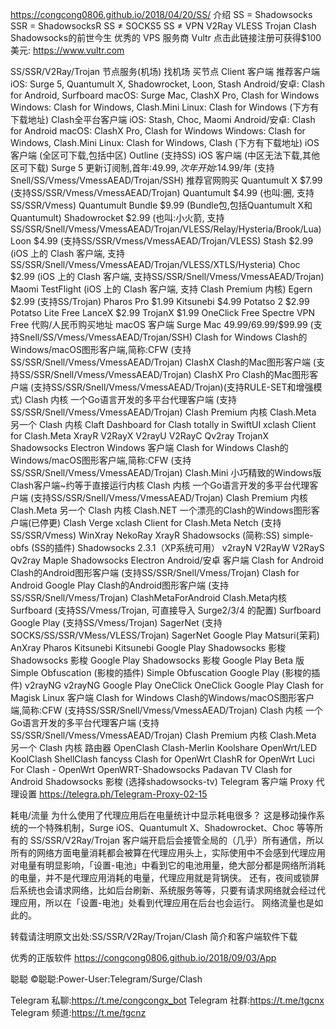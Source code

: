 https://congcong0806.github.io/2018/04/20/SS/
介绍
SS = Shadowsocks
SSR = ShadowsocksR
SS ≠ SOCKS5
SS ≠ VPN
V2Ray
VLESS
Trojan
Clash
Shadowsocks的前世今生
优秀的 VPS 服务商
Vultr 点击此链接注册可获得$100美元: https://www.vultr.com

SS/SSR/V2Ray/Trojan 节点服务(机场)
找机场
买节点
Client
客户端
推荐客户端
iOS: Surge 5, Quantumult X, Shadowrocket, Loon, Stash
Android/安卓: Clash for Android, Surfboard
macOS: Surge Mac, ClashX Pro, Clash for Windows
Windows: Clash for Windows, Clash.Mini
Linux: Clash for Windows
(下方有下载地址)
Clash全平台客户端
iOS: Stash, Choc, Maomi
Android/安卓: Clash for Android
macOS: ClashX Pro, Clash for Windows
Windows: Clash for Windows, Clash.Mini
Linux: Clash for Windows, Clash
(下方有下载地址)
iOS 客户端 (全区可下载,包括中区)
Outline (支持SS)
iOS 客户端 (中区无法下载,其他区可下载)
Surge 5 更新订阅制,首年:$49.99,次年开始:$14.99/年 (支持Snell/SS/Vmess/VmessAEAD/Trojan/SSH) 推荐官网购买
Quantumult X $7.99 (支持SS/SSR/Vmess/VmessAEAD/Trojan)
Quantumult $4.99 (也叫:圈, 支持SS/SSR/Vmess)
Quantumult Bundle $9.99 (Bundle包,包括Quantumult X和Quantumult)
Shadowrocket $2.99 (也叫:小火箭, 支持SS/SSR/Snell/Vmess/VmessAEAD/Trojan/VLESS/Relay/Hysteria/Brook/Lua)
Loon $4.99 (支持SS/SSR/Vmess/VmessAEAD/Trojan/VLESS)
Stash $2.99 (iOS 上的 Clash 客户端, 支持SS/SSR/Snell/Vmess/VmessAEAD/Trojan/VLESS/XTLS/Hysteria)
Choc $2.99 (iOS 上的 Clash 客户端, 支持SS/SSR/Snell/Vmess/VmessAEAD/Trojan)
Maomi TestFlight (iOS 上的 Clash 客户端, 支持 Clash Premium 内核)
Egern $2.99 (支持SS/Trojan)
Pharos Pro $1.99
Kitsunebi $4.99
Potatso 2 $2.99
Potatso Lite Free
‎LanceX $2.99
TrojanX $1.99
OneClick Free
Spectre VPN Free
代购/人民币购买地址
macOS 客户端
Surge Mac $49.99/$69.99/$99.99 (支持Snell/SS/Vmess/VmessAEAD/Trojan/SSH)
Clash for Windows Clash的Windows/macOS图形客户端,简称:CFW (支持SS/SSR/Snell/Vmess/VmessAEAD/Trojan)
ClashX Clash的Mac图形客户端 (支持SS/SSR/Snell/Vmess/VmessAEAD/Trojan)
ClashX Pro Clash的Mac图形客户端 (支持SS/SSR/Snell/Vmess/VmessAEAD/Trojan)(支持RULE-SET和增强模式)
Clash 内核 一个Go语言开发的多平台代理客户端 (支持SS/SSR/Snell/Vmess/VmessAEAD/Trojan)
Clash Premium 内核
Clash.Meta 另一个 Clash 内核
Claft Dashboard for Clash totally in SwiftUI
xclash Client for Clash.Meta
XrayR
V2RayX
V2rayU
V2RayC
Qv2ray
TrojanX
Shadowsocks Electron
Windows 客户端
Clash for Windows Clash的Windows/macOS图形客户端,简称:CFW (支持SS/SSR/Snell/Vmess/VmessAEAD/Trojan)
Clash.Mini 小巧精致的Windows版Clash客户端~约等于直接运行内核
Clash 内核 一个Go语言开发的多平台代理客户端 (支持SS/SSR/Snell/Vmess/VmessAEAD/Trojan)
Clash Premium 内核
Clash.Meta 另一个 Clash 内核
Clash.NET 一个漂亮的Clash的Windows图形客户端(已停更)
Clash Verge
xclash Client for Clash.Meta
Netch (支持SS/SSR/Vmess)
WinXray
NekoRay
XrayR
Shadowsocks (简称:SS)
simple-obfs (SS的插件)
Shadowsocks 2.3.1（XP系统可用）
v2rayN
V2RayW
V2RayS
Qv2ray
Maple
Shadowsocks Electron
Android/安卓 客户端
Clash for Android Clash的Android图形客户端 (支持SS/SSR/Snell/Vmess/Trojan)
Clash for Android Google Play Clash的Android图形客户端 (支持SS/SSR/Snell/Vmess/Trojan)
ClashMetaForAndroid Clash.Meta内核
Surfboard (支持SS/Vmess/Trojan, 可直接导入 Surge2/3/4 的配置)
Surfboard Google Play (支持SS/Vmess/Trojan)
SagerNet (支持SOCKS/SS/SSR/VMess/VLESS/Trojan)
SagerNet Google Play
Matsuri(茉莉)
AnXray
Pharos
Kitsunebi
Kitsunebi Google Play
Shadowsocks 影梭
Shadowsocks 影梭 Google Play
Shadowsocks 影梭 Google Play Beta 版
Simple Obfuscation (影梭的插件)
Simple Obfuscation Google Play (影梭的插件)
v2rayNG
v2rayNG Google Play
OneClick
OneClick Google Play
Clash for Magisk
Linux 客户端
Clash for Windows Clash的Windows/macOS图形客户端,简称:CFW (支持SS/SSR/Snell/Vmess/VmessAEAD/Trojan)
Clash 内核 一个Go语言开发的多平台代理客户端 (支持SS/SSR/Snell/Vmess/VmessAEAD/Trojan)
Clash Premium 内核
Clash.Meta 另一个 Clash 内核
路由器
OpenClash
Clash-Merlin
Koolshare OpenWrt/LED
KoolClash
ShellClash
fancyss
Clash for OpenWrt
ClashR for OpenWrt
Luci For Clash - OpenWrt
OpenWRT-Shadowsocks
Padavan
TV
Clash for Android
Shadowsocks 影梭 (选择shadowsocks-tv)
Telegram 客户端 Proxy 代理设置
https://telegra.ph/Telegram-Proxy-02-15

耗电/流量
为什么使用了代理应用后在电量统计中显示耗电很多？
这是移动操作系统的一个特殊机制，Surge iOS、Quantumult X、Shadowrocket、Choc 等等所有的 SS/SSR/V2Ray/Trojan 客户端开启后会接管全局的（几乎）所有通信，所以所有的网络方面电量消耗都会被算在代理应用头上，实际使用中不会感到代理应用对电量有明显影响，「设置-电池」中看到它的电池用量，绝大部分都是网络所消耗的电量，并不是代理应用消耗的电量，代理应用就是背锅侠。
还有，夜间或锁屏后系统也会请求网络，比如后台刷新、系统服务等等，只要有请求网络就会经过代理应用，所以在「设置-电池」处看到代理应用在后台也会运行。
网络流量也是如此的。

转载请注明原文出处:SS/SSR/V2Ray/Trojan/Clash 简介和客户端软件下载

优秀的正版软件
https://congcong0806.github.io/2018/09/03/App

聪聪
©聪聪:Power-User:Telegram/Surge/Clash

Telegram 私聊:https://t.me/congcongx_bot
Telegram 社群:https://t.me/tgcnx
Telegram 频道:https://t.me/tgcnz
